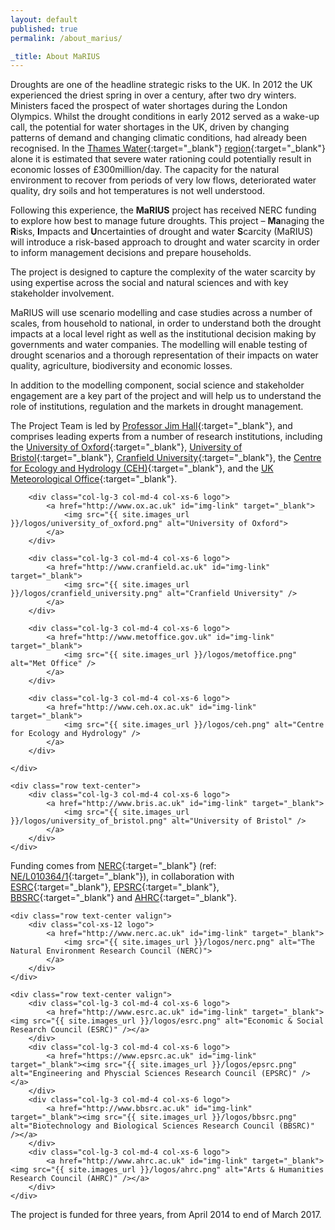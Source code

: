 ```yaml
---
layout: default
published: true
permalink: /about_marius/

_title: About MaRIUS
---
```


Droughts are one of the headline strategic risks to the UK. In 2012 the UK experienced the driest spring in over a century, after two dry winters. Ministers faced the prospect of water shortages during the London Olympics. Whilst the drought conditions in early 2012 served as a wake-up call, the potential for water shortages in the UK, driven by changing patterns of demand and changing climatic conditions, had already been recognised. In the [Thames Water](http://www.thameswater.co.uk){:target="_blank"} [region](http://www.thameswater.co.uk/about-us/7476.htm "Thames Water supply area map"){:target="_blank"} alone it is estimated that severe water rationing could potentially result in economic losses of £300million/day. The capacity for the natural environment to recover from periods of very low flows, deteriorated water quality, dry soils and hot temperatures is not well understood.

Following this experience, the **MaRIUS** project has received NERC funding to explore how best to manage future droughts. This project – **Ma**naging the **R**isks, **I**mpacts and **U**ncertainties of drought and water **S**carcity (MaRIUS) will introduce a risk-based approach to drought and water scarcity in order to inform management decisions and prepare households.

The project is designed to capture the complexity of the water scarcity by using expertise across the social and natural sciences and with key stakeholder involvement.

MaRIUS will use scenario modelling and case studies across a number of scales, from household to national, in order to understand both the drought impacts at a local level right as well as the institutional decision making by governments and water companies. The modelling will enable testing of drought scenarios and a thorough representation of their impacts on water quality, agriculture, biodiversity and economic losses.

In addition to the modelling component, social science and stakeholder engagement are a key part of the project and will help us to understand the role of institutions, regulation and the markets in drought management.

The Project Team is led by [Professor Jim Hall](http://www.eci.ox.ac.uk/people/jhall.html){:target="_blank"}, and comprises leading experts from a number of research institutions, including the [University of Oxford](http://www.ox.ac.uk){:target="_blank"}, [University of Bristol](http://www.bris.ac.uk){:target="_blank"}, [Cranfield University](http://www.cranfield.ac.uk){:target="_blank"}, the [Centre for Ecology and Hydrology (CEH)](http://www.ceh.ox.ac.uk){:target="_blank"}, and the [UK Meteorological Office](http://www.metoffice.gov.uk){:target="_blank"}.

<div class="logos">
    <div class="row text-center valign">

        <div class="col-lg-3 col-md-4 col-xs-6 logo">
            <a href="http://www.ox.ac.uk" id="img-link" target="_blank">
                <img src="{{ site.images_url }}/logos/university_of_oxford.png" alt="University of Oxford">
            </a>
        </div>

        <div class="col-lg-3 col-md-4 col-xs-6 logo">
            <a href="http://www.cranfield.ac.uk" id="img-link" target="_blank">
                <img src="{{ site.images_url }}/logos/cranfield_university.png" alt="Cranfield University" />
            </a>
        </div>

        <div class="col-lg-3 col-md-4 col-xs-6 logo">
            <a href="http://www.metoffice.gov.uk" id="img-link" target="_blank">
                <img src="{{ site.images_url }}/logos/metoffice.png" alt="Met Office" />
            </a>
        </div>

        <div class="col-lg-3 col-md-4 col-xs-6 logo">
            <a href="http://www.ceh.ox.ac.uk" id="img-link" target="_blank">
                <img src="{{ site.images_url }}/logos/ceh.png" alt="Centre for Ecology and Hydrology" />
            </a>
        </div>

    </div>

    <div class="row text-center">
        <div class="col-lg-3 col-md-4 col-xs-6 logo">
            <a href="http://www.bris.ac.uk" id="img-link" target="_blank">
                <img src="{{ site.images_url }}/logos/university_of_bristol.png" alt="University of Bristol" />
            </a>
        </div>
    </div>
</div><!-- /logos -->

Funding comes from [NERC](http://www.nerc.ac.uk){:target="_blank"} (ref: [NE/L010364/1](http://gotw.nerc.ac.uk/list_split.asp?awardref=NE%2FL010364%2F1){:target="_blank"}), in collaboration with [ESRC](http://www.esrc.ac.uk){:target="_blank"}, [EPSRC](https://www.epsrc.ac.uk){:target="_blank"}, [BBSRC](http://www.bbsrc.ac.uk){:target="_blank"} and [AHRC](http://www.ahrc.ac.uk){:target="_blank"}.


<div class="logos">

    <div class="row text-center valign">
        <div class="col-xs-12 logo">
            <a href="http://www.nerc.ac.uk" id="img-link" target="_blank">
                <img src="{{ site.images_url }}/logos/nerc.png" alt="The Natural Environment Research Council (NERC)">
            </a>
        </div>
    </div>

    <div class="row text-center valign">
        <div class="col-lg-3 col-md-4 col-xs-6 logo">
            <a href="http://www.esrc.ac.uk" id="img-link" target="_blank"><img src="{{ site.images_url }}/logos/esrc.png" alt="Economic & Social Research Council (ESRC)" /></a>
        </div>
        <div class="col-lg-3 col-md-4 col-xs-6 logo">
            <a href="https://www.epsrc.ac.uk" id="img-link" target="_blank"><img src="{{ site.images_url }}/logos/epsrc.png" alt="Engineering and Physcial Sciences Research Council (EPSRC)" /></a>
        </div>
        <div class="col-lg-3 col-md-4 col-xs-6 logo">
            <a href="http://www.bbsrc.ac.uk" id="img-link" target="_blank"><img src="{{ site.images_url }}/logos/bbsrc.png" alt="Biotechnology and Biological Sciences Research Council (BBSRC)" /></a>
        </div>
        <div class="col-lg-3 col-md-4 col-xs-6 logo">
            <a href="http://www.ahrc.ac.uk" id="img-link" target="_blank"><img src="{{ site.images_url }}/logos/ahrc.png" alt="Arts & Humanities Research Council (AHRC)" /></a>
        </div>
    </div>
</div><!-- /logos -->


The project is funded for three years, from April 2014 to end of March 2017.
